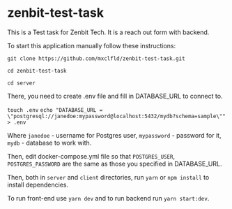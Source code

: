 # zenbit-test-task

This is a Test task for Zenbit Tech. It is a reach out form with backend.


To start this application manually follow these instructions:

`git clone https://github.com/mxclfld/zenbit-test-task.git`

`cd zenbit-test-task`

`cd server`

There, you need to create .env file and fill in DATABASE_URL to connect to.

`touch .env`
`echo "DATABASE_URL = \"postgresql://janedoe:mypassword@localhost:5432/mydb?schema=sample\"" > .env`

Where `janedoe` - username for Postgres user, `mypassword` - password for it, `mydb` - database to work with.

Then, edit docker-compose.yml file so that `POSTGRES_USER`, `POSTGRES_PASSWORD` are the same as those you specified in DATABASE_URL.

Then, both in `server` and `client` directories, run `yarn` or `npm install` to install dependencies.

To run front-end use `yarn dev` and to run backend run `yarn start:dev`.
